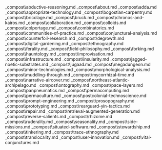 _compost\abductive-reasoning.md
_compost\about.md
_compost\adda.md
_compost\appropriate-technology.md
_compost\bogostian-carpentry.md
_compost\bricolage.md
_compost\bruck.md
_compost\chronos-and-kairos.md
_compost\collaboration.md
_compost\colloids.md
_compost\colportage.md
_compost\combinatorics.md
_compost\communities-of-practice.md
_compost\conjunctural-analysis.md
_compost\counterfoil-research.md
_compost\degrowth.md
_compost\digital-gardening.md
_compost\ethnography.md
_compost\ferality.md
_compost\field-philosophy.md
_compost\forking.md
_compost\hauntology.md
_compost\improvisation.md
_compost\infrastructure.md
_compost\insularity.md
_compost\jagged-noetic-substrates.md
_compost\jugaad.md
_compost\megadungeon.md
_compost\minor-technologies.md
_compost\morphological-analysis.md
_compost\muddling-through.md
_compost\mycorrhizal-time.md
_compost\narrative-aircover.md
_compost\northeast-atlantic-archipelago.md
_compost\ontography.md
_compost\pace-layers.md
_compost\panpneumatics.md
_compost\permacomputing.md
_compost\permaculture.md
_compost\postcolonial-technoscience.md
_compost\prompt-engineering.md
_compost\prosopography.md
_compost\prototyping.md
_compost\rearguard-yin-tactics.md
_compost\repair.md
_compost\retrieval-augmented-generation.md
_compost\reverse-salients.md
_compost\rhizome.md
_compost\ruderality.md
_compost\seasonality.md
_compost\side-missions.md
_compost\situated-software.md
_compost\stewardship.md
_compost\tinkering.md
_compost\trace-ethnography.md
_compost\translocality.md
_compost\user-innovation.md
_compost\vital-conjunctures.md